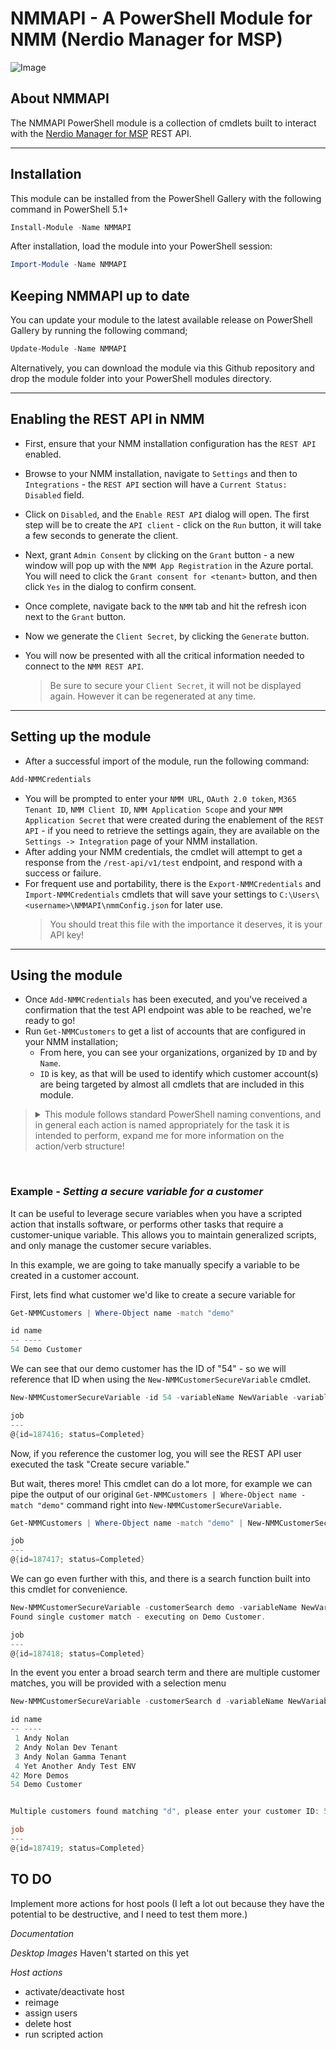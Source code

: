 # NMMAPI - A PowerShell Module for NMM (Nerdio Manager for MSP)

![Image](https://img.shields.io/badge/PowerShell%205.1%20&%207.3-Ready-blue.svg?color=5391FE&style=flat&logo=powershell)

## About NMMAPI

The NMMAPI PowerShell module is a collection of cmdlets built to interact with the [Nerdio Manager for MSP](https://getnerdio.com/nerdio-manager-for-msp/) REST API.

***

## Installation

This module can be installed from the PowerShell Gallery with the following command in PowerShell 5.1+

```powershell
Install-Module -Name NMMAPI
```

After installation, load the module into your PowerShell session:

```powershell
Import-Module -Name NMMAPI
```

## Keeping NMMAPI up to date

You can update your module to the latest available release on PowerShell Gallery by running the following command;

```powershell
Update-Module -Name NMMAPI
```

Alternatively, you can download the module via this Github repository and drop the module folder into your PowerShell modules directory.

***

## Enabling the REST API in NMM

* First, ensure that your NMM installation configuration has the `REST API` enabled.
* Browse to your NMM installation, navigate to `Settings` and then to `Integrations` - the `REST API` section will have a `Current Status: Disabled` field.<!-- ![Image](./screenshots/nav_settings_integrations.png) ![Image](./screenshots/rest_api_enable.png) -->
* Click on `Disabled`, and the `Enable REST API` dialog will open. The first step will be to create the `API client` - click on the `Run` button, it will take a few seconds to generate the client.<!-- ![Image](./screenshots/rest_api_dialog_1.png) -->
* Next, grant `Admin Consent` by clicking on the `Grant` button - a new window will pop up with the `NMM App Registration` in the Azure portal. You will need to click the `Grant consent for <tenant>` button, and then click `Yes` in the dialog to confirm consent.<!-- ![Image](./screenshots/rest_api_dialog_3.png) -->
* Once complete, navigate back to the `NMM` tab and hit the refresh icon next to the `Grant` button.<!-- ![Image](./screenshots/rest_api_dialog_2.png) -->
* Now we generate the `Client Secret`, by clicking the `Generate` button.<!-- ![Image](./screenshots/rest_api_dialog_4.png) -->
* You will now be presented with all the critical information needed to connect to the `NMM REST API`.<!-- ![Image](./screenshots/rest_api_dialog_5.png) -->

    >Be sure to secure your `Client Secret`, it will not be displayed again. However it can be regenerated at any time.

***

## Setting up the module

* After a successful import of the module, run the following command:

```powershell
Add-NMMCredentials
```

* You will be prompted to enter your `NMM URL`, `OAuth 2.0 token`, `M365 Tenant ID`, `NMM Client ID`, `NMM Application Scope` and your `NMM Application Secret` that were created during the enablement of the `REST API` - if you need to retrieve the settings again, they are available on the `Settings -> Integration` page of your NMM installation.
* After adding your NMM credentials, the cmdlet will attempt to get a response from the `/rest-api/v1/test` endpoint, and respond with a success or failure.
* For frequent use and portability, there is the `Export-NMMCredentials` and `Import-NMMCredentials` cmdlets that will save your settings to `C:\Users\<username>\NMMAPI\nmmConfig.json` for later use.
    >You should treat this file with the importance it deserves, it is your API key!

***

## Using the module

* Once `Add-NMMCredentials` has been executed, and you've received a confirmation that the test API endpoint was able to be reached, we're ready to go!
* Run `Get-NMMCustomers` to get a list of accounts that are configured in your NMM installation;
  * From here, you can see your organizations, organized by `ID` and by `Name`.
  * `ID` is key, as that will be used to identify which customer account(s) are being targeted by almost all cmdlets that are included in this module.

><details>
><summary>This module follows standard PowerShell naming conventions, and in general each action is named appropriately for the task it is intended to perform, expand me for more information on the action/verb structure!</summary>
>
>**REST API Action**|**PowerShell Verb**
>:-----:|:-----:
>GET|Get-
>DELETE|Remove-
>PATCH|Set-
>POST|New- / Invoke-
>
>For example, the `Secure Variables` MSP level endpoint can have the following actions performed;
>
>```powershell
>Get-NMMSecureVariable
>Remove-NMMSecureVariable
>Set-NMMSecureVariable
>New-NMMSecureVariable
>```
>
></details>  
<br>

### Example - *Setting a secure variable for a customer*

It can be useful to leverage secure variables when you have a scripted action that installs software, or performs other tasks that require a customer-unique variable. This allows you to maintain generalized scripts, and only manage the customer secure variables.

In this example, we are going to take manually specify a variable to be created in a customer account.

First, lets find what customer we'd like to create a secure variable for

```powershell
Get-NMMCustomers | Where-Object name -match "demo"

id name
-- ----
54 Demo Customer
```

We can see that our demo customer has the ID of "54" - so we will reference that ID when using the `New-NMMCustomerSecureVariable` cmdlet.

```powershell
New-NMMCustomerSecureVariable -id 54 -variableName NewVariable -variableValue NewValue

job
---
@{id=187416; status=Completed}
```

Now, if you reference the customer log, you will see the REST API user executed the task "Create secure variable."

But wait, theres more! This cmdlet can do a lot more, for example we can pipe the output of our original `Get-NMMCustomers | Where-Object name -match "demo"` command right into `New-NMMCustomerSecureVariable`.

```powershell
Get-NMMCustomers | Where-Object name -match "demo" | New-NMMCustomerSecureVariable -variableName NewVariable1 -variableValue NewValue1

job
---
@{id=187417; status=Completed}
```

We can go even further with this, and there is a search function built into this cmdlet for convenience.

```powershell
New-NMMCustomerSecureVariable -customerSearch demo -variableName NewVariable2 -variableValue NewValue2
Found single customer match - executing on Demo Customer.

job
---
@{id=187418; status=Completed}
```

In the event you enter a broad search term and there are multiple customer matches, you will be provided with a selection menu

```powershell
New-NMMCustomerSecureVariable -customerSearch d -variableName NewVariable3 -variableValue NewValue3           

id name
-- ----
 1 Andy Nolan
 2 Andy Nolan Dev Tenant
 3 Andy Nolan Gamma Tenant
 4 Yet Another Andy Test ENV
42 More Demos
54 Demo Customer


Multiple customers found matching "d", please enter your customer ID: 54

job
---
@{id=187419; status=Completed}
```

## TO DO

Implement more actions for host pools (I left a lot out because they have the potential to be destructive, and I need to test them more.)

*Documentation*

*Desktop Images*
Haven't started on this yet

*Host actions*

* activate/deactivate host
* reimage
* assign users
* delete host
* run scripted action
